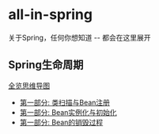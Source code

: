 # all-in-spring
关于Spring，任何你想知道 -- 都会在这里展开


## Spring生命周期
[全览思维导图](./SpringLifeCycle/导图.md)
- [第一部分: 类扫描与Bean注册](./SpringLifeCycle/类扫描与Bean注册.md)
- [第一部分: Bean实例化与初始化](./SpringLifeCycle/Bean实例化与初始化.md)
- [第一部分: Bean的销毁过程](./SpringLifeCycle/Bean销毁.md)